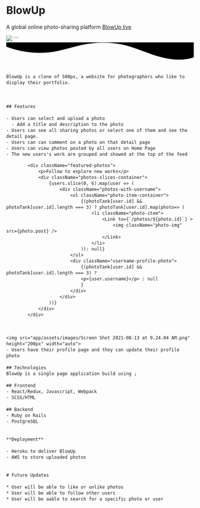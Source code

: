 # BlowUp
 A global online photo-sharing platform
 [BlowUp live](https://blowupapp.herokuapp.com/)


<img src="app/assets/images/Screen Shot 2021-08-13 at 9.33.47 AM.png" height="200px" width="auto"/>
```
    <div class="custom-shape-divider-bottom-1628697126">
        <svg data-name="Layer 1" xmlns="http://www.w3.org/2000/svg" viewBox="0 0 1200 120" preserveAspectRatio="none">
            <path d="M321.39,56.44c58-10.79,114.16-30.13,172-41.86,82.39-16.72,168.19-17.73,250.45-.39C823.78,31,906.67,72,985.66,92.83c70.05,18.48,146.53,26.09,214.34,3V0H0V27.35A600.21,600.21,0,0,0,321.39,56.44Z" class="shape-fill"></path>
        </svg>
    </div>

```

BlowUp is a clone of 500px, a website for photographers who like to display their portfolio.



## Features

- Users can select and upload a photo
  - Add a title and description to the photo
- Users can see all sharing photos or select one of them and see the detail page.
- Users can can comment on a photo on that detail page
- Users can view photos posted by all users on Home Page
- The new users's work are grouped and showed at the top of the feed
```
            <div className="featured-photos">
                <p>Follow to explore new works</p>
                <div className="photos-slices-container">
                    {users.slice(0, 6).map(user => (
                        <div className="photos-with-username">
                            <ul className="photo-item-container">                              
                                {(photoTank[user.id] && photoTank[user.id].length === 3) ? photoTank[user.id].map(photo=> (
                                    <li className="photo-item">
                                        <Link to={`/photos/${photo.id}`} >
                                            <img className="photo-img" src={photo.post} />
                                        </Link>
                                    </li>
                                )): null}     
                            </ul> 
                            <div className="username-profile-photo">
                                {(photoTank[user.id] && photoTank[user.id].length === 3) ? 
                                <p>{user.username}</p> : null
                                }
                            </div>    
                        </div>
                    ))}
                </div>
            </div>
            
```


<img src="app/assets/images/Screen Shot 2021-08-13 at 9.24.04 AM.png" height="200px" width="auto">
- Users have their profile page and they can update their profile photo

## Technologies
BlowUp is a single page application build using ;

## Frontend
- React/Redux, Javascript, Webpack
- SCSS/HTML

## Backend
- Ruby on Rails
- PostgreSQL
  

**Deployment**

- Heroku to deliver BlowUp
- AWS to store uploaded photos


# Future Updates

* User will be able to like or unlike photos
* User will be able to follow other users 
* User will be aable to search for a specific photo or user